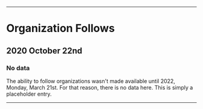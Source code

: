 
***

# Organization Follows

## 2020 October 22nd

### No data

The ability to follow organizations wasn't made available until 2022, Monday, March 21st. For that reason, there is no data here. This is simply a placeholder entry.

***
